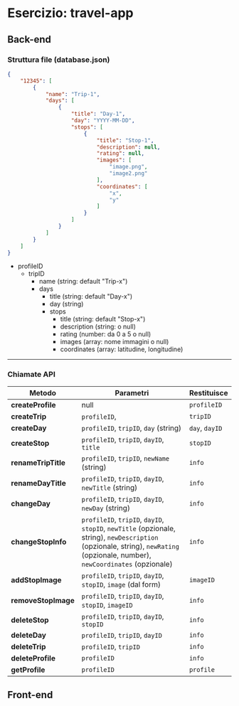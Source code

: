 # Esercizio: travel-app

## Back-end

### Struttura file (database.json)

```json
{
    "12345": [
        {
            "name": "Trip-1",
            "days": [
                {
                    "title": "Day-1",
                    "day": "YYYY-MM-DD",
                    "stops": [
                        {
                            "title": "Stop-1",
                            "description": null,
                            "rating": null,
                            "images": [
                                "image.png",
                                "image2.png"
                            ],
                            "coordinates": [
                                "x",
                                "y"
                            ]
                        }
                    ]
                }
            ]
        }
    ]
}
```
- profileID
    - tripID
        - name (string: default "Trip-x")
        - days
            - title (string: default "Day-x")
            - day (string)
            - stops
                - title (string: default "Stop-x")
                - description (string: o null)
                - rating (number: da 0 a 5 o null)
                - images (array: nome immagini o null)
                - coordinates (array: latitudine, longitudine)

---

### Chiamate API


| Metodo             | Parametri                                                                                                                                                                          | Restituisce     |
|--------------------|------------------------------------------------------------------------------------------------------------------------------------------------------------------------------------|-----------------|
| **createProfile**  | null                                                                                                                                                                               | `profileID`     |
| **createTrip**     | `profileID`,															                                                                                                              | `tripID`        |
| **createDay**      | `profileID`, `tripID`, `day` (string)							                                                                                                                  | `day`, `dayID`  |
| **createStop**     | `profileID`, `tripID`, `dayID`, `title`																												                 		      | `stopID`        |
| **renameTripTitle**| `profileID`, `tripID`, `newName` (string)                                                                                                                                          | `info`          |
| **renameDayTitle** | `profileID`, `tripID`, `dayID`, `newTitle` (string)                                                                                                                                | `info`          |
| **changeDay**      | `profileID`, `tripID`, `dayID`, `newDay` (string)                                                                                                                                  | `info`          |
| **changeStopInfo** | `profileID`, `tripID`, `dayID`, `stopID`, `newTitle` (opzionale, string), `newDescription` (opzionale, string), `newRating` (opzionale, number), `newCoordinates` (opzionale)      | `info`          |
| **addStopImage**   | `profileID`, `tripID`, `dayID`, `stopID`, `image` (dal form)                                                                                                                       | `imageID`       |
| **removeStopImage**| `profileID`, `tripID`, `dayID`, `stopID`, `imageID`                                                                                                                                | `info`          |
| **deleteStop**     | `profileID`, `tripID`, `dayID`, `stopID`                                                                                                                                           | `info`          |
| **deleteDay**      | `profileID`, `tripID`, `dayID`                                                                                                                                                     | `info`          |
| **deleteTrip**     | `profileID`, `tripID`                                                                                                                                                              | `info`          |
| **deleteProfile**  | `profileID`                                                                                                                                                                        | `info`          |
| **getProfile**     | `profileID`                                                                                                                                                                        | `profile`       |


## Front-end